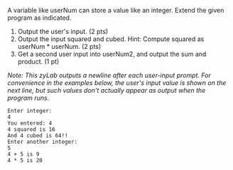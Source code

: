 A variable like userNum can store a value like an integer. Extend the given program as indicated.

1. Output the user's input. (2 pts)
2. Output the input squared and cubed. Hint: Compute squared as userNum * userNum. (2 pts)
3. Get a second user input into userNum2, and output the sum and product. (1 pt)

_Note: This zyLab outputs a newline after each user-input prompt. For convenience in the examples below, the user's input value is shown on the next line, but such values don't actually appear as output when the program runs._
```
Enter integer:
4
You entered: 4
4 squared is 16 
And 4 cubed is 64!!
Enter another integer:
5
4 + 5 is 9
4 * 5 is 20
```